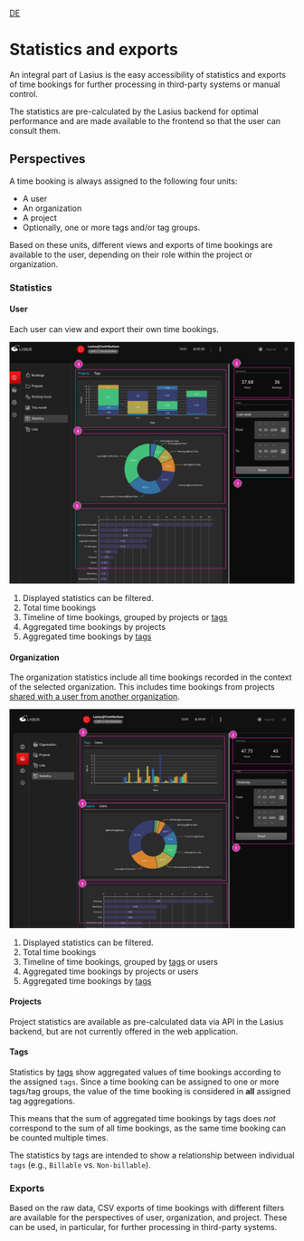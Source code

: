 [DE](DE%3AStatistics.md)

# Statistics and exports

An integral part of Lasius is the easy accessibility of statistics and exports of time bookings for further processing in third-party systems or manual control.

The statistics are pre-calculated by the Lasius backend for optimal performance and are made available to the frontend so that the user can consult them.

## Perspectives

A time booking is always assigned to the following four units:

- A user
- An organization
- A project
- Optionally, one or more tags and/or tag groups.

Based on these units, different views and exports of time bookings are available to the user, depending on their role within the project or organization.

### Statistics

#### User

Each user can view and export their own time bookings.

![User statistics layout](images/Lasius_Stats_User.png)

1. Displayed statistics can be filtered.
2. Total time bookings
3. Timeline of time bookings, grouped by projects or [tags](#tags)
4. Aggregated time bookings by projects
5. Aggregated time bookings by [tags](#tags)

#### Organization

The organization statistics include all time bookings recorded in the context of the selected organization. This includes time bookings from projects [shared with a user from another organization](Projects.md#inviting-users).

![Organization statistics layout](images/Lasius_Stats_Org.png)

1. Displayed statistics can be filtered.
2. Total time bookings
3. Timeline of time bookings, grouped by [tags](#tags) or users
4. Aggregated time bookings by projects or users
5. Aggregated time bookings by [tags](#tags)

#### Projects

Project statistics are available as pre-calculated data via API in the Lasius backend, but are not currently offered in the web application.

#### Tags

Statistics by [tags](Tags.md) show aggregated values of time bookings according to the assigned `tags`. Since a time booking can be assigned to one or more tags/tag groups, the value of the time booking is considered in **all** assigned tag aggregations.

This means that the sum of aggregated time bookings by tags does *not* correspond to the sum of all time bookings, as the same time booking can be counted multiple times.

The statistics by tags are intended to show a relationship between individual `tags` (e.g., `Billable` vs. `Non-billable`).

### Exports

Based on the raw data, CSV exports of time bookings with different filters are available for the perspectives of user, organization, and project. These can be used, in particular, for further processing in third-party systems.
